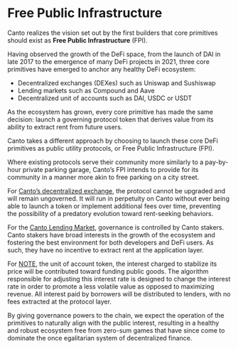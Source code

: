 # Free Public Infrastructure

Canto realizes the vision set out by the first builders that core primitives should exist as **Free Public Infrastructure** (FPI).

Having observed the growth of the DeFi space, from the launch of DAI in late 2017 to the emergence of many DeFi projects in 2021, three core primitives have emerged to anchor any healthy DeFi ecosystem:&#x20;

* Decentralized exchanges (DEXes) such as Uniswap and Sushiswap
* Lending markets such as Compound and Aave
* Decentralized unit of accounts such as DAI, USDC or USDT

As the ecosystem has grown, every core primitive has made the same decision: launch a governing protocol token that derives value from its ability to extract rent from future users.

Canto takes a different approach by choosing to launch these core DeFi primitives as public utility protocols, or Free Public Infrastructure (FPI).&#x20;

Where existing protocols serve their community more similarly to a pay-by-hour private parking garage, Canto’s FPI intends to provide for its community in a manner more akin to free parking on a city street.

For [Canto’s decentralized exchange](dex.md), the protocol cannot be upgraded and will remain ungoverned. It will run in perpetuity on Canto without ever being able to launch a token or implement additional fees over time, preventing the possibility of a predatory evolution toward rent-seeking behaviors.

For the [Canto Lending Market](lending-market.md), governance is controlled by Canto stakers. Canto stakers have broad interests in the growth of the ecosystem and fostering the best environment for both developers and DeFi users. As such, they have no incentive to extract rent at the application layer.

For [NOTE](note.md), the unit of account token, the interest charged to stabilize its price will be contributed toward funding public goods. The algorithm responsible for adjusting this interest rate is designed to change the interest rate in order to promote a less volatile value as opposed to maximizing revenue. All interest paid by borrowers will be distributed to lenders, with no fees extracted at the protocol layer.

By giving governance powers to the chain, we expect the operation of the primitives to naturally align with the public interest, resulting in a healthy and robust ecosystem free from zero-sum games that have since come to dominate the once egalitarian system of decentralized finance.
